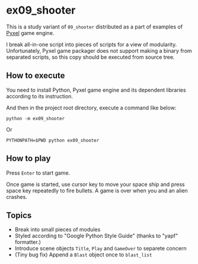 # ex09_shooter

This is a study variant of `09_shooter` distributed as a part of examples of
[Pyxel](https://github.com/kitao/pyxel) game engine.

I break all-in-one script into pieces of scripts for a view of modularity.
Unfortunately, Pyxel game packager does not support making a binary from
separated scripts, so this copy should be executed from source tree.

## How to execute

You need to install Python, Pyxel game engine and its dependent libraries
according to its instruction.

And then in the project root directory, execute a command like below:
```
python -m ex09_shooter
```

Or
```
PYTHONPATH=$PWD python ex09_shooter
```

## How to play

Press `Enter` to start game.

Once game is started, use cursor key to move your space ship and press
space key repeatedly to fire bullets.
A game is over when you and an alien crashes.

## Topics
* Break into small pieces of modules
* Styled according to "Google Python Style Guide" (thanks to "yapf" formatter.)
* Introduce scene objects `Title`, `Play` and `GameOver` to separete concern
* (Tiny bug fix) Append a `Blast` object once to `blast_list`
